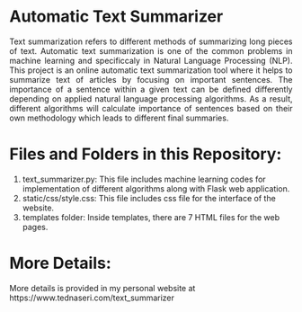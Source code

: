 # Automatic Text Summarizer
<p align="justify">Text summarization refers to different methods of summarizing long pieces of text. Automatic text summarization is one of the common problems in machine learning and specificcaly in Natural Language Processing (NLP). This project is an online automatic text summarization tool where it helps to summarize text of articles by focusing on important sentences. The importance of a sentence within a given text can be defined differently depending on applied natural language processing algorithms. As a result, different algorithms will calculate importance of sentences based on their own methodology which leads to different final summaries.</p>
  
# Files and Folders in this Repository:
1) text_summarizer.py: This file includes machine learning codes for implementation of different algorithms along with Flask web application.
2) static/css/style.css: This file includes css file for the interface of the website.
3) templates folder: Inside templates, there are 7 HTML files for the web pages.

# More Details:
<p>More details is provided in my personal website at https://www.tednaseri.com/text_summarizer</p>
